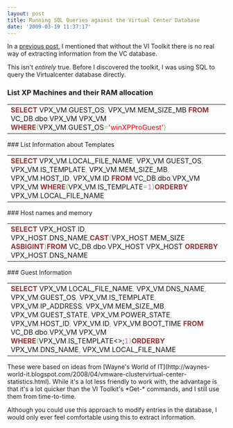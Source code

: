 ```yaml
---
layout: post
title: Running SQL Queries against the Virtual Center Database
date: '2009-03-19 11:37:17'
---
```



In a [previous post](http://ben.neise.co.uk/index.php/guides/getting-started-with-powercli/), I mentioned that without the VI Toolkit there is no real way of extracting information from the VC database.

This isn't *entirely* true. Before I discovered the toolkit, I was using SQL to query the Virtualcenter database directly.

### List XP Machines and their RAM allocation

<div class="wp_syntax"><table><tr><td class="code"><span style="color: #993333; font-weight: bold;">SELECT</span> VPX_VM<span style="color: #66cc66;">.</span>GUEST_OS<span style="color: #66cc66;">,</span> VPX_VM<span style="color: #66cc66;">.</span>MEM_SIZE_MB <span style="color: #993333; font-weight: bold;">FROM</span> VC_DB<span style="color: #66cc66;">.</span>dbo<span style="color: #66cc66;">.</span>VPX_VM VPX_VM <span style="color: #993333; font-weight: bold;">WHERE</span><span style="color: #66cc66;">(</span>VPX_VM<span style="color: #66cc66;">.</span>GUEST_OS<span style="color: #66cc66;">=</span><span style="color: #ff0000;">'winXPProGuest'</span><span style="color: #66cc66;">)</span>

</td></tr></table></div>
### List Information about Templates

<div class="wp_syntax"><table><tr><td class="code"><span style="color: #993333; font-weight: bold;">SELECT</span> VPX_VM<span style="color: #66cc66;">.</span>LOCAL_FILE_NAME<span style="color: #66cc66;">,</span> VPX_VM<span style="color: #66cc66;">.</span>GUEST_OS<span style="color: #66cc66;">,</span> VPX_VM<span style="color: #66cc66;">.</span>IS_TEMPLATE<span style="color: #66cc66;">,</span> VPX_VM<span style="color: #66cc66;">.</span>MEM_SIZE_MB<span style="color: #66cc66;">,</span> VPX_VM<span style="color: #66cc66;">.</span>HOST_ID<span style="color: #66cc66;">,</span> VPX_VM<span style="color: #66cc66;">.</span>ID <span style="color: #993333; font-weight: bold;">FROM</span> VC_DB<span style="color: #66cc66;">.</span>dbo<span style="color: #66cc66;">.</span>VPX_VM VPX_VM <span style="color: #993333; font-weight: bold;">WHERE</span><span style="color: #66cc66;">(</span>VPX_VM<span style="color: #66cc66;">.</span>IS_TEMPLATE<span style="color: #66cc66;">=</span><span style="color: #cc66cc;">1</span><span style="color: #66cc66;">)</span><span style="color: #993333; font-weight: bold;">ORDER</span><span style="color: #993333; font-weight: bold;">BY</span> VPX_VM<span style="color: #66cc66;">.</span>LOCAL_FILE_NAME

</td></tr></table></div>
### Host names and memory

<div class="wp_syntax"><table><tr><td class="code"><span style="color: #993333; font-weight: bold;">SELECT</span> VPX_HOST<span style="color: #66cc66;">.</span>ID<span style="color: #66cc66;">,</span> VPX_HOST<span style="color: #66cc66;">.</span>DNS_NAME<span style="color: #66cc66;">,</span><span style="color: #993333; font-weight: bold;">CAST</span><span style="color: #66cc66;">(</span>VPX_HOST<span style="color: #66cc66;">.</span>MEM_SIZE <span style="color: #993333; font-weight: bold;">AS</span><span style="color: #993333; font-weight: bold;">BIGINT</span><span style="color: #66cc66;">)</span><span style="color: #993333; font-weight: bold;">FROM</span> VC_DB<span style="color: #66cc66;">.</span>dbo<span style="color: #66cc66;">.</span>VPX_HOST VPX_HOST <span style="color: #993333; font-weight: bold;">ORDER</span><span style="color: #993333; font-weight: bold;">BY</span> VPX_HOST<span style="color: #66cc66;">.</span>DNS_NAME

</td></tr></table></div>
### Guest Information

<div class="wp_syntax"><table><tr><td class="code"><span style="color: #993333; font-weight: bold;">SELECT</span> VPX_VM<span style="color: #66cc66;">.</span>LOCAL_FILE_NAME<span style="color: #66cc66;">,</span> VPX_VM<span style="color: #66cc66;">.</span>DNS_NAME<span style="color: #66cc66;">,</span> VPX_VM<span style="color: #66cc66;">.</span>GUEST_OS<span style="color: #66cc66;">,</span> VPX_VM<span style="color: #66cc66;">.</span>IS_TEMPLATE<span style="color: #66cc66;">,</span> VPX_VM<span style="color: #66cc66;">.</span>IP_ADDRESS<span style="color: #66cc66;">,</span> VPX_VM<span style="color: #66cc66;">.</span>MEM_SIZE_MB<span style="color: #66cc66;">,</span> VPX_VM<span style="color: #66cc66;">.</span>GUEST_STATE<span style="color: #66cc66;">,</span> VPX_VM<span style="color: #66cc66;">.</span>POWER_STATE<span style="color: #66cc66;">,</span> VPX_VM<span style="color: #66cc66;">.</span>HOST_ID<span style="color: #66cc66;">,</span> VPX_VM<span style="color: #66cc66;">.</span>ID<span style="color: #66cc66;">,</span> VPX_VM<span style="color: #66cc66;">.</span>BOOT_TIME <span style="color: #993333; font-weight: bold;">FROM</span> VC_DB<span style="color: #66cc66;">.</span>dbo<span style="color: #66cc66;">.</span>VPX_VM VPX_VM <span style="color: #993333; font-weight: bold;">WHERE</span><span style="color: #66cc66;">(</span>VPX_VM<span style="color: #66cc66;">.</span>IS_TEMPLATE<>;<span style="color: #cc66cc;">1</span><span style="color: #66cc66;">)</span><span style="color: #993333; font-weight: bold;">ORDER</span><span style="color: #993333; font-weight: bold;">BY</span> VPX_VM<span style="color: #66cc66;">.</span>DNS_NAME<span style="color: #66cc66;">,</span> VPX_VM<span style="color: #66cc66;">.</span>LOCAL_FILE_NAME

</td></tr></table></div>These were based on ideas from [Wayne's World of IT](http://waynes-world-it.blogspot.com/2008/04/vmware-clustervirtual-center-statistics.html). While it's a lot less friendly to work with, the advantage is that it's a lot quicker than the VI Toolkit's *Get-* commands, and I still use them from time-to-time.

Although you could use this approach to modify entries in the database, I would only ever feel comfortable using this to extract information.


